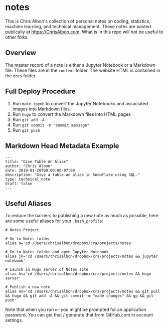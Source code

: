 # notes

This is Chris Albon's collection of personal notes on coding, statistics, machine learning, and technical management. These notes are posted publically at https://ChrisAlbon.com. What is in this repo will not be useful to other folks.

## Overview

The master record of a note is either a Jupyter Notebook or a Markdown file. These files are in the `content` folder. The website HTML is contained in the `docs` folder.

## Full Deploy Procedure

1. Run `make.ipynb` to convert the Jupyter Notebooks and associated images into Markdown files.
2. Run `hugo` to convert the Markdown files into HTML pages
3. Run `git add -A` 
4. Run `git commit -m "commit message"`
5. Run `git push`

## Markdown Head Metadata Example

```
---
title: "Give Table An Alias"
author: "Chris Albon"
date: 2019-01-28T00:00:00-07:00
description: "Give a table an alias in Snowflake using SQL."
type: technical_note
draft: false
---
```

## Useful Aliases

To reduce the barriers to publishing a new note as much as possible, here are some useful aliases for your `.bash_profile`:

```
# Notes Project

# Go to Notes folder
alias n='cd /Users/chrisalbon/dropbox/cra/projects/notes'

# Go to Notes folder and open Jupyter Notebook
alias jn='cd /Users/chrisalbon/dropbox/cra/projects/notes && jupyter notebook'

# Launch in Hugo server of Notes site
alias hs='cd /Users/chrisalbon/dropbox/cra/projects/notes && hugo server'

# Publish a new note
alias nn='cd /Users/chrisalbon/dropbox/cra/projects/notes && git pull && hugo && git add -A && git commit -m "made changes" && gp && git push'
```

Note that when you run `nn` you might be prompted for an application password. You can get that / generate that from GitHub.com in account settings.